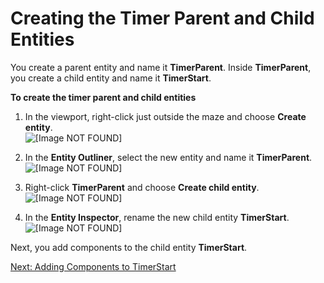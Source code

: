 # Creating the Timer Parent and Child Entities<a name="scripting-timer-add-create"></a>

You create a parent entity and name it **TimerParent**\. Inside **TimerParent**, you create a child entity and name it **TimerStart**\.

**To create the timer parent and child entities**

1. In the viewport, right\-click just outside the maze and choose **Create entity**\.  
![\[Image NOT FOUND\]](http://docs.aws.amazon.com/lumberyard/latest/gettingstartedguide/images/scripting-timer-add-create-create.png)

1. In the **Entity Outliner**, select the new entity and name it **TimerParent**\.  
![\[Image NOT FOUND\]](http://docs.aws.amazon.com/lumberyard/latest/gettingstartedguide/images/scripting-timer-add-create-rename.png)

1. Right\-click **TimerParent** and choose **Create child entity**\.  
![\[Image NOT FOUND\]](http://docs.aws.amazon.com/lumberyard/latest/gettingstartedguide/images/scripting-timer-add-create-child.png)

1. In the **Entity Inspector**, rename the new child entity **TimerStart**\.  
![\[Image NOT FOUND\]](http://docs.aws.amazon.com/lumberyard/latest/gettingstartedguide/images/scripting-timer-add-create-renamechild.png)

Next, you add components to the child entity **TimerStart**\.

[Next: Adding Components to TimerStart](scripting-timer-add-components.md)
